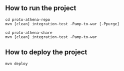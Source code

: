 How to run the project
---

```
cd proto-athena-repo
mvn [clean] integration-test -Pamp-to-war [-Ppurge]

cd proto-athena-share
mvn [clean] integration-test -Pamp-to-war
```

How to deploy the project
---

```
mvn deploy
```
